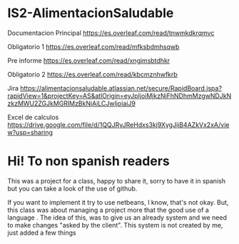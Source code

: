 # IS2-AlimentacionSaludable

Documentacion Principal 
https://es.overleaf.com/read/tnwmkdkrqmvc


Obligatorio 1
https://es.overleaf.com/read/mfksbdmhsqwb


Pre informe
https://es.overleaf.com/read/xngjmsbtdhkr


Obligatorio 2 
https://es.overleaf.com/read/kbcmznhwfkrb


Jira
https://alimentacionsaludable.atlassian.net/secure/RapidBoard.jspa?rapidView=1&projectKey=AS&atlOrigin=eyJpIjoiMjkzNjFhNDhmMzgwNDJkNzkzMWU2ZGJkMGRlMzBkNjAiLCJwIjoiaiJ9

Excel de calculos
https://drive.google.com/file/d/1QQJRyJReHdxs3kj9XygJijB4AZkVx2xA/view?usp=sharing

# Hi! To non spanish readers
This was a project for a class, happy to share it, sorry to have it in spanish but you can take a look of the use of github. 

If you want to implement it try to use netbeans, I know, that's not okay. But, this class was about managing a project more that the good use of a language . The idea of this, was to give us an already system and we need to make changes "asked by the client". This system is not created by me, just added a few things 
